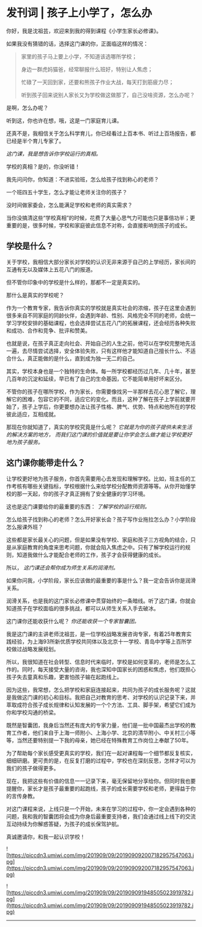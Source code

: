 # 发刊词 | 孩子上小学了，怎么办

你好，我是沈祖芸，欢迎来到我的得到课程《小学生家长必修课》。

如果我没有猜错的话，选择这门课的你，正面临这样的情况：

> 家里的孩子马上要上小学，不知道该选哪所学校；
> 
> 身边一群虎妈猫爸，经常聊报什么班好，特别让人焦虑；
> 
> 忙碌了一天回到家，还要和熊孩子作业大战，每天打到筋疲力尽；
> 
> 听到孩子回来说别人家长又为学校做这做那了，自己没啥资源，怎么办呢？

是啊，怎么办呢？

听到这，你也许在想，哦，这是一门家庭育儿课。

还真不是，我相信关于怎么科学育儿，你已经看过上百本书、听过上百场报告，都已经是半个育儿专家了。

 *这门课，我是想告诉你学校运行的真相。*

学校的真相？是的，你没听错！

我先问问你，你知道：不进实验班，怎么给孩子找到称心的老师？

一个班四五十学生，怎么才能让老师关注你的孩子？

没时间做家委会，怎么能满足学校和老师的真实需求？

当你没搞清这些“学校真相”的时候，花费了大量心思气力可能也只是事倍功半；更重要的是，很多时候，学校和家庭彼此信息不对称，会直接影响到孩子的成长。

## 学校是什么？

关于学校，我相信大部分家长对学校的认识无非来源于自己的上学经历，家长间的互通有无以及媒体上五花八门的报道。

但不管你印象中的学校是什么样的，那都不一定是真实的。

那什么是真实的学校呢？

作为一个教育专家，我告诉你真实的学校就是真实社会的浓缩，孩子在这里会遇到很多来自不同家庭的同龄伙伴，会遇到年龄、性别、风格完全不同的老师，会统一学习学校安排的基础课程，也会选择尝试五花八门的拓展课程，还会经历各种失败和成功、合作和竞争、批评和赞美。

也就是说，在孩子真正走向社会、开始自己的人生之前，他可以在学校完整地先活一遍，去尽情尝试选择，安全体验失败，只有这样他才能知道自己擅长什么、不适合什么，真正能做的是什么，直到成为独一无二的自己。

其实，学校本身也是一个独特的生命体。每一所学校都经历过几年、几十年，甚至几百年的沉淀和延续，早已有了自己的生命基因，它不能简单用好坏来区分。

不管你的孩子在哪所学校，作为家长，你需要像找另一半那样去花心思了解它，理解它的困难，包容它的不同，适应它的变化。而且，这种了解在孩子上学前就要开始了，孩子上学后，你更要想办法让孩子性格、脾气、优势、特点和他所在的学校彼此适应，互相成就。

那现在你就知道了，真实的学校究竟是什么呢？ *它就是为你的孩子提供未来生活的解决方案的地方，*  *而我们这门课的价值就是要让你学会怎么做才能让学校更好地为孩子服务。*

## 这门课你能带走什么？

让学校更好地为孩子服务，你首先需要用心去发现和理解学校。比如，班主任的工作考核有哪些关键指标，学校根据什么来给学校分配教师资源等等。从你开始懂学校的那一天起，你的孩子才真正拥有了安全健康的学习环境。

这也是这门课要给你的最重要的东西： *了解学校的运行规则。*

怎么给孩子找到称心的老师？怎么开好家长会？孩子写作业拖拉怎么办？小学阶段怎么报课外班？

这些都是家长最关心的问题，但是如果没有学校、家庭和孩子三方视角的结合，只是从家庭教育的角度来思考问题，你就会陷入焦虑之中。只有了解学校运行的规则，知道我做什么才能配合老师的工作，孩子才会获得健康的成长。

所以， *这门课还会帮你成为师生关系的润滑剂。*

如果你问我，小学阶段，家长应该做的最重要的事是什么？我一定会告诉你是润滑关系。

润滑关系，也是我的这门家长必修课中贯穿始终的一条暗线。听了这门课，你就会知道孩子在学校面临的很多挑战，都可以从师生关系入手去破冰。

这门课你还能收获什么呢？ *你还能收获一个专家智囊团。*

我是这门课的主讲老师沈祖芸，是一位学校战略发展咨询专家，有着25年教育实践经验，为上海93所新优质学校共同体以及北京十一学校、青岛中学等上百所学校做过战略发展规划。

所以，我很知道在社会转型、信息时代来临时，学校是如何变革的，老师是怎么工作的。同时，每天接受大量的咨询，我也深知中国家长的困惑和焦虑，他们既担心孩子失去童真和乐趣，更害怕孩子输在起跑线上。

因为这些，我常想，怎么把学校和家庭连接起来，共同为孩子的成长服务呢？这就是我做这门课的初心和目标。我把自己对教育的思考、对学校的认识记录下来，并萃取成符合孩子成长规律和认知发展的一个个方法、工具、脚手架，希望它们成为你和学校沟通的桥梁。

既然是智囊团，我身后当然还有庞大的专家力量，他们是一批中国最杰出学校的教育工作者，他们来自于上海一师附小、上海小学、北京的清华附小、中关村三小等等，当然还要特别提一下我的母亲，她已经在特殊教育工作岗位上奉献了50年。

为了帮助每个家长感受更真实的学校，我们在一起对课程每一个细节都反复核实，细细研磨。更可贵的是，在反复打磨的过程中，学校也在深刻反思，怎样才可以为我们的孩子做得更多。

现在，我把这些有价值的信息一一记录下来，毫无保留地分享给你。但同时我也要提醒你，家长才是孩子最重要的起跑线，孩子的成长需要学校和老师，更得益于你的言传身教。

对这门课程来说，上线只是一个开始，未来在学习的过程中，你一定会遇到各种的问题，我和我的智囊团将会成为你身后最重要支持者，我们会通过线上线下的交流互动持续为你解惑答疑，为孩子的成长保驾护航。

真诚邀请你，和我一起认识学校！

![https://piccdn3.umiwi.com/img/201909/09/201909092007182957547063.jpg](https://piccdn3.umiwi.com/img/201909/09/201909092007182957547063.jpg)

![https://piccdn3.umiwi.com/img/201909/09/201909091948505023919782.jpg](https://piccdn3.umiwi.com/img/201909/09/201909091948505023919782.jpg)

---
